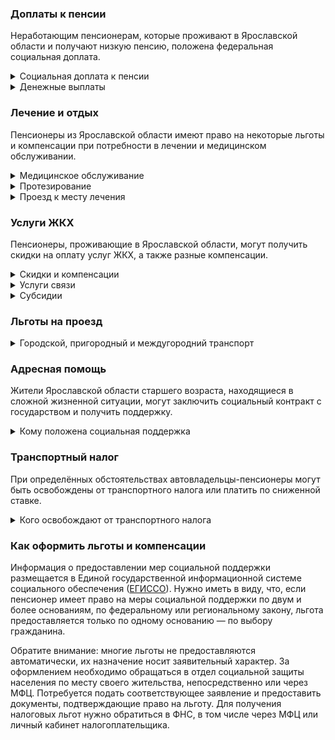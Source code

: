 ### Доплаты к пенсии
Неработающим пенсионерам, которые проживают в Ярославской области и получают низкую пенсию, положена федеральная социальная доплата.
<details>
<summary>Социальная доплата к пенсии</summary>
В Ярославской области региональный прожиточный минимум пенсионера ниже общефедерального. Поэтому неработающим пенсионерам с низким размером пенсии производится федеральная социальная доплата к пенсии до прожиточного минимума пенсионера в РФ. В 2021 году эта сумма [составляет](https://pfr.gov.ru/grazhdanam/pensionres/soc_doplata/~7905) 10 022 рубля.

Для назначения выплаты необходимо обращаться в территориальное отделение Пенсионного фонда (ПФР) по месту жительства. С 2022 года доплата будет назначаться автоматически — по данным ПФР.
</details>
<details>
<summary>Денежные выплаты</summary>
Если пенсионер относится к льготной категории, ему полагается ежемесячная денежная выплата (ЕДВ), которая регулярно индексируется.

В [Ярославской](https://docs.cntd.ru/document/934023342) области ветераны труда и военной службы ежемесячно получают 464 рубля, труженики тыла — 657 рублей, а реабилитированные пенсионеры — 841 рубль. Неработающим пенсионерам, имеющим государственные награды и почётные звания, доплачивают к пенсии 737 рублей в месяц. Блокадники имеют право на ежегодную выплату 2496 рублей.
</details>

### Лечение и отдых
Пенсионеры из Ярославской области имеют право на некоторые льготы и компенсации при потребности в лечении и медицинском обслуживании.
<details>
<summary>Медицинское обслуживание</summary>
Медицинскую помощь вне очереди получают труженики тыла, реабилитированные и пострадавшие от репрессий пенсионеры.
</details>
<details>
<summary>Протезирование</summary>
Бесплатно обеспечивают протезно-ортопедическими изделиями ярославских тружеников тыла и реабилитированных лиц, а также малообеспеченных пенсионеров, не имеющих инвалидности.
</details>
<details>
<summary>Проезд к месту лечения</summary>
[Ярославским](https://docs.cntd.ru/document/934023342) пациентам, проходящим противотуберкулёзное лечение, и инвалидам, находящимся на гемодиализе, компенсируют стоимость проезда к месту лечения автотранспортом.
</details>

### Услуги ЖКХ
Пенсионеры, проживающие в Ярославской области, могут получить скидки на оплату услуг ЖКХ, а также разные компенсации. 
<details>
<summary>Скидки и компенсации</summary>
Ветеранам труда и военных действий, реабилитированным и пострадавшим от репрессий пенсионерам, а также труженикам тыла выплачивают компенсацию в размере 50% за оплату жилого помещения, коммунальных услуг и взносов на капремонт. Льгота полагается только ветеранам, среднемесячный доход которых не превышает установленный размер (24 662 рубля в 2021 году). Компенсацию предоставляют в пределах утверждённых нормативов потребления.

В [Ярославской](https://docs.cntd.ru/document/934023342) области компенсация по оплате жилья полагается нетрудоспособным членам семьи ветерана. Льготу получают также члены семьи реабилитированного пенсионера (по расходам на оплату жилья и коммунальных услуг).

Одинокие неработающие пенсионеры по достижении 70 лет освобождаются от взносов на капремонт на 50%, а с 80-летнего возраста — полностью. Льгота распространяется также на граждан указанного возраста, семья которых состоит из неработающих граждан пенсионного возраста (мужчины — старше 60 лет, женщины — 55) и (или) инвалидов I и II групп.
</details>
<details>
<summary>Услуги связи</summary>
Реабилитированные и пострадавшие от репрессий граждане в Ярославской области имеют право на первоочередную установку телефона. Реабилитированным пенсионерам компенсируют расходы на установку телефона.
</details>
<details>
<summary>Субсидии</summary>
Пенсионеры могут получить субсидию на оплату услуг ЖКХ, когда на «коммуналку» тратится более 22% совокупного дохода семьи.
</details>

### Льготы на проезд
<details>
<summary>Городской, пригородный и междугородний транспорт</summary>
В [Ярославской](https://docs.cntd.ru/document/934023342) области граждане пожилого возраста (мужчины — старше 60 лет, женщины — 55 лет) оплачивают 50% стоимости проезда в городском, пригородном и междугороднем транспорте. В период с 1 мая по 30 сентября купить билет за половину стоимости на пригородные электрички и внутренний водный транспорт могут ветераны труда и военной службы, труженики тыла и реабилитированные пенсионеры, а на водный транспорт — также инвалиды.
</details>

### Адресная помощь
Жители Ярославской области старшего возраста, находящиеся в сложной жизненной ситуации, могут заключить социальный контракт с государством и получить поддержку.
<details>
<summary>Кому положена социальная поддержка</summary>
Пенсионерам, оказавшимся в трудной жизненной ситуации по не зависящим от них причинам или в связи со стихийным бедствием, экстремальной ситуацией, оказывается адресная помощь. Она предоставляется путём выплаты пособий либо в натуральной форме (обеспечение одеждой, обувью, лекарствами, организация лечения и ухода, проведение ремонта жилья или установка приборов учёта и пр.). С нуждающимися пенсионерами может быть заключён социальный контракт.
</details>

### Транспортный налог
При определённых обстоятельствах автовладельцы-пенсионеры могут быть освобождены от транспортного налога или платить по сниженной ставке. 
<details>
<summary>Кого освобождают от транспортного налога</summary>
В [Ярославской](https://www.nalog.gov.ru/rn77/service/tax/d1094981/) области пенсионеры, а также мужчины старше 60 лет, а женщины — 55 лет, инвалиды II группы вследствие военной травмы и граждане, подвергшиеся радиации, полностью освобождены от уплаты налога на легковой автомобиль до 100 л. с. Если мощность двигателя больше 100 л. с. или в собственности находится другое транспортное средство, налог для льготника рассчитывается как на авто с двигателем до 100 л. с. Инвалиды I группы вследствие военной травмы освобождаются от уплаты транспортного налога на легковые автомобили независимо от мощности двигателя.
</details>

### Как оформить льготы и компенсации 
Информация о предоставлении мер социальной поддержки размещается в Единой государственной информационной системе социального обеспечения ([ЕГИССО](http://egisso.ru/site/client/#/)). Нужно иметь в виду, что, если пенсионер имеет право на меры социальной поддержки по двум и более основаниям, по федеральному или региональному закону, льгота предоставляется только по одному основанию — по выбору гражданина.

Обратите внимание: многие льготы не предоставляются автоматически, их назначение носит заявительный характер. За оформлением необходимо обращаться в отдел социальной защиты населения по месту своего жительства, непосредственно или через МФЦ. Потребуется подать соответствующее заявление и предоставить документы, подтверждающие право на льготу. Для получения налоговых льгот нужно обратиться в ФНС, в том числе через МФЦ или личный кабинет налогоплательщика.
